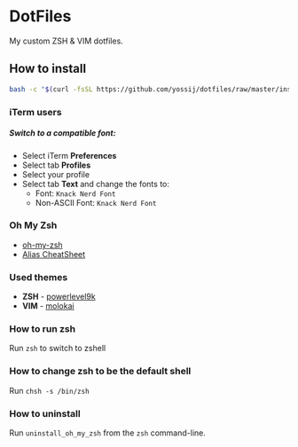 # DotFiles
My custom ZSH &amp; VIM dotfiles.

## How to install

```bash
bash -c "$(curl -fsSL https://github.com/yossij/dotfiles/raw/master/install.sh)"
```
### iTerm users

##### Switch to a compatible font:
- Select iTerm **Preferences**
- Select tab **Profiles**
- Select your profile
- Select tab **Text** and change the fonts to:
  - Font: `Knack Nerd Font`
  - Non-ASCII Font: `Knack Nerd Font`

### Oh My Zsh

- [oh-my-zsh](https://github.com/robbyrussell/oh-my-zsh)
- [Alias CheatSheet](https://github.com/robbyrussell/oh-my-zsh/wiki/Cheatsheet)

### Used themes

- **ZSH** - [powerlevel9k](https://github.com/bhilburn/powerlevel9k)
- **VIM** - [molokai](https://github.com/tomasr/molokai)

### How to run zsh

Run `zsh` to switch to zshell

### How to change zsh to be the default shell

Run `chsh -s /bin/zsh`

### How to uninstall

Run `uninstall_oh_my_zsh` from the `zsh` command-line.
